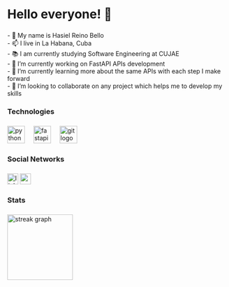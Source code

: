 <h1 align="left">Hello everyone! 👋</h1>

###

<p align="left">- 🐧 My name is Hasiel Reino Bello<br>- 📫 I live in La Habana, Cuba<br>- 📚 I am currently studying Software Engineering at CUJAE<br>- 🔭 I’m currently working on FastAPI APIs development<br>- 🌱 I’m currently learning more about the same APIs with each step I make forward<br>- 👯 I’m looking to collaborate on any project which helps me to develop my skills</p>

###

<h3 align="left">Technologies</h3>

###

<div align="left">
  <img src="https://cdn.jsdelivr.net/gh/devicons/devicon/icons/python/python-original.svg" height="40" alt="python logo"  />
  <img width="12" />
  <img src="https://cdn.jsdelivr.net/gh/devicons/devicon/icons/fastapi/fastapi-original.svg" height="40" alt="fastapi logo"  />
  <img width="12" />
  <img src="https://cdn.jsdelivr.net/gh/devicons/devicon/icons/git/git-original.svg" height="40" alt="git logo"  />
</div>

###

<h3 align="left">Social Networks</h3>

###

<div align="left">
  <img src="https://img.shields.io/static/v1?message=LinkedIn&logo=linkedin&label=&color=0077B5&logoColor=white&labelColor=&style=for-the-badge" height="25" alt="linkedin logo"  />
  <a href="hreinobello@gmail.com" target="_blank">
    <img src="https://img.shields.io/static/v1?message=Gmail&logo=gmail&label=&color=D14836&logoColor=white&labelColor=&style=for-the-badge" height="25" alt="gmail logo"  />
  </a>
</div>

###

<h3 align="left">Stats</h3>

###

<div align="left">
  <img src="https://streak-stats.demolab.com?user=hasielrb&locale=en&mode=daily&theme=nord&hide_border=false&border_radius=5&order=3" height="150" alt="streak graph"  />
</div>

###

